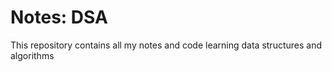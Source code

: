 # Notes: DSA

This repository contains all my notes and code learning data structures and algorithms
